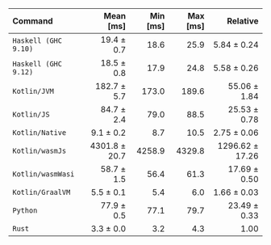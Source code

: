 | Command | Mean [ms] | Min [ms] | Max [ms] | Relative |
|:---|---:|---:|---:|---:|
| `Haskell (GHC 9.10)` | 19.4 ± 0.7 | 18.6 | 25.9 | 5.84 ± 0.24 |
| `Haskell (GHC 9.12)` | 18.5 ± 0.8 | 17.9 | 24.8 | 5.58 ± 0.26 |
| `Kotlin/JVM` | 182.7 ± 5.7 | 173.0 | 189.6 | 55.06 ± 1.84 |
| `Kotlin/JS` | 84.7 ± 2.4 | 79.0 | 88.5 | 25.53 ± 0.78 |
| `Kotlin/Native` | 9.1 ± 0.2 | 8.7 | 10.5 | 2.75 ± 0.06 |
| `Kotlin/wasmJs` | 4301.8 ± 20.7 | 4258.9 | 4329.8 | 1296.62 ± 17.26 |
| `Kotlin/wasmWasi` | 58.7 ± 1.5 | 56.4 | 61.3 | 17.69 ± 0.50 |
| `Kotlin/GraalVM` | 5.5 ± 0.1 | 5.4 | 6.0 | 1.66 ± 0.03 |
| `Python` | 77.9 ± 0.5 | 77.1 | 79.7 | 23.49 ± 0.33 |
| `Rust` | 3.3 ± 0.0 | 3.2 | 4.3 | 1.00 |
